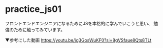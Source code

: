 # practice_js01

フロントエンドエンジニアになるためにJSを本格的に学んでいこうと思い、
勉強のために触ってみています。

▼参考にした動画
https://youtu.be/ig3GosWuKF0?si=8gVSfaue8Qts8TLt